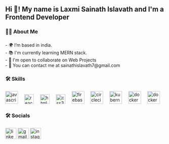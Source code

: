 <h2 align="left">Hi 👋! My name is Laxmi Sainath Islavath and I'm a Frontend Developer</h2>

###

<h3 align="left">👩‍💻  About Me</h3>

###

<p align="left">- 🌍 I’m based in india.<br>- 📚 I'm currently learning MERN stack.<br>- 🤝 I'm open to collaborate on Web Projects <br> - 📧 You can contact me at sainathislavath7@gmail.com</p>

###

<h3 align="left">🛠 Skills</h3>

###

<div align="left" cursor= 'not-allowed'>
  <a href="https://www.javascript.com/"><img src="https://cdn.jsdelivr.net/gh/devicons/devicon/icons/javascript/javascript-original.svg" height="40" alt="javascript logo"  /></a>
  <img width="12" />
  <a href="https://react.dev/"><img src="https://cdn.jsdelivr.net/gh/devicons/devicon/icons/react/react-original.svg" height="30" alt="react logo"  /></a>
  <img width="12" />
  <a href="https://html.com/"><img src="https://cdn.jsdelivr.net/gh/devicons/devicon/icons/html5/html5-original.svg" height="30" alt="html5 logo"  /></a>
  <img width="12" />
  <a href="https://css3.com/"><img src="https://cdn.jsdelivr.net/gh/devicons/devicon/icons/css3/css3-original.svg" height="30" alt="css3 logo"  /></a>
  <img width="12" />
  <a href="https://firebase.google.com/"><img src="https://cdn.jsdelivr.net/gh/devicons/devicon/icons/firebase/firebase-plain-wordmark.svg" height="40" alt="firebase logo"  /></a>
  <img width="12" />
  <a href="https://angular.io/"><img src="https://cdn.jsdelivr.net/gh/devicons/devicon/icons/angular/angular-original.svg" height="40" alt="circleci logo"  /></a>
  <img width="12" />
  <a href="https://www.java.com/"><img src="https://cdn.jsdelivr.net/gh/devicons/devicon/icons/java/java-original.svg" height="40" alt="kubernetes logo"  /></a>
  <img width="12" />
  <a href="https://getbootstrap.com/"><img src="https://cdn.jsdelivr.net/gh/devicons/devicon/icons/bootstrap/bootstrap-original.svg" height="40" alt="docker logo"  /></a>
  <img width="12" />
  <a href="https://www.cprogramming.com/"><img src="https://cdn.jsdelivr.net/gh/devicons/devicon/icons/c/c-original.svg" height="40" alt="docker logo"  /></a>
</div>

###

<h3 align="left">🛠 Socials</h3>

###

<div align="left">
  <a href= "https://www.linkedin.com/in/laxmi-sainath-islavath-9213891b6/" ><img src="https://img.shields.io/static/v1?message=LinkedIn&logo=linkedin&label=&color=0077B5&logoColor=white&labelColor=&style=for-the-badge" height="35" alt="linkedin logo"  /></a>
  <a href = "mailto:sainathislavath7@gmail.com"><img src="https://img.shields.io/static/v1?message=Gmail&logo=gmail&label=&color=D14836&logoColor=white&labelColor=&style=for-the-badge" height="35" alt="gmail logo"  /></a>
  <a href = "https://www.instagram.com/sainath_islavath/"><img src="https://img.shields.io/static/v1?message=Instagram&logo=instagram&label=&color=E4405F&logoColor=white&labelColor=&style=for-the-badge" height="35" alt="instagram logo"  /></a>
</div>

###

